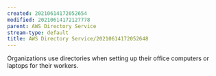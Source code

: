 ```yaml
---
created: 20210614172052654
modified: 20210614172127778
parent: AWS Directory Service
stream-type: default
title: AWS Directory Service/20210614172052648
---
```

Organizations use directories when setting up their office computers or laptops for their workers.

